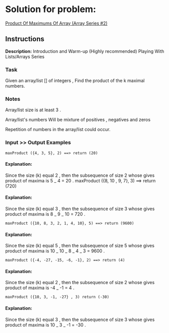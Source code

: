 # Solution for problem:

[Product Of Maximums Of Array (Array Series #2)](https://www.codewars.com/kata/5a63948acadebff56f000018)

## Instructions

**Description:**
Introduction and Warm-up (Highly recommended)
Playing With Lists/Arrays Series

### Task

Given an array/list [] of integers , Find the product of the k maximal numbers.

### Notes

Array/list size is at least 3 .

Array/list's numbers Will be mixture of positives , negatives and zeros

Repetition of numbers in the array/list could occur.

### Input >> Output Examples

```plaintext
maxProduct ({4, 3, 5}, 2) ==> return (20)
```

#### Explanation:

Since the size (k) equal 2 , then the subsequence of size 2 whose gives product of maxima is 5 \_ 4 = 20 .
maxProduct ({8, 10 , 9, 7}, 3) ==> return (720)

#### Explanation:

Since the size (k) equal 3 , then the subsequence of size 3 whose gives product of maxima is 8 _ 9 _ 10 = 720 .

```plaintext
maxProduct ({10, 8, 3, 2, 1, 4, 10}, 5) ==> return (9600)
```

#### Explanation:

Since the size (k) equal 5 , then the subsequence of size 5 whose gives product of maxima is 10 _ 10 _ 8 _ 4 _ 3 = 9600 .

```plaintext
maxProduct ({-4, -27, -15, -6, -1}, 2) ==> return (4)
```

#### Explanation:

Since the size (k) equal 2 , then the subsequence of size 2 whose gives product of maxima is -4 \_ -1 = 4 .

```plaintext
maxProduct ({10, 3, -1, -27} , 3) return (-30)
```

#### Explanation:

Since the size (k) equal 3 , then the subsequence of size 3 whose gives product of maxima is 10 _ 3 _ -1 = -30 .
